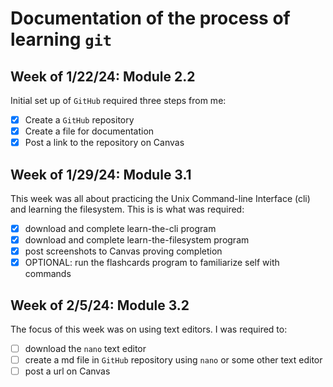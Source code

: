 # Documentation of the process of learning `git` 

## Week of 1/22/24: Module 2.2
Initial set up of `GitHub` required 
three steps from me:
- [x] Create a `GitHub` repository
- [x] Create a file for documentation
- [x] Post a link to the repository
  on Canvas

## Week of 1/29/24: Module 3.1
This week was all about practicing
the Unix Command-line Interface (cli) 
and learning the filesystem.
This is is what was required:
- [x] download and complete learn-the-cli program
- [x] download and complete learn-the-filesystem program
- [x] post screenshots to Canvas proving completion
- [x] OPTIONAL: run the flashcards program to familiarize self with commands

## Week of 2/5/24: Module 3.2
The focus of this week was on using text editors.
I was required to:
- [ ] download the `nano` text editor
- [ ] create a md file in `GitHub` repository
      using `nano` or some other text editor
- [ ] post a url on Canvas
